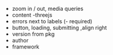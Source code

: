 - zoom in / out, media queries
- content
  -threejs
- errors next to labels (- required)
- button, loading, submitting ,align right
- version from pkg
- author
- framework
